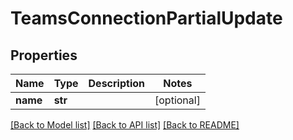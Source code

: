 # TeamsConnectionPartialUpdate


## Properties

Name | Type | Description | Notes
------------ | ------------- | ------------- | -------------
**name** | **str** |  | [optional] 

[[Back to Model list]](../README.md#models) [[Back to API list]](../README.md#api-endpoints) [[Back to README]](../README.md)


